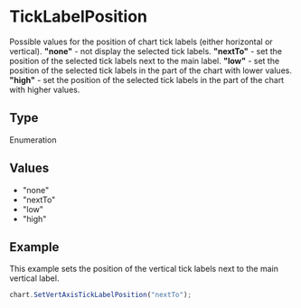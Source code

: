 # TickLabelPosition

Possible values for the position of chart tick labels (either horizontal or vertical).
**"none"** - not display the selected tick labels.
**"nextTo"** - set the position of the selected tick labels next to the main label.
**"low"** - set the position of the selected tick labels in the part of the chart with lower values.
**"high"** - set the position of the selected tick labels in the part of the chart with higher values.

## Type

Enumeration

## Values

- "none"
- "nextTo"
- "low"
- "high"


## Example

This example sets the position of the vertical tick labels next to the main vertical label.

```javascript
chart.SetVertAxisTickLabelPosition("nextTo");
```
